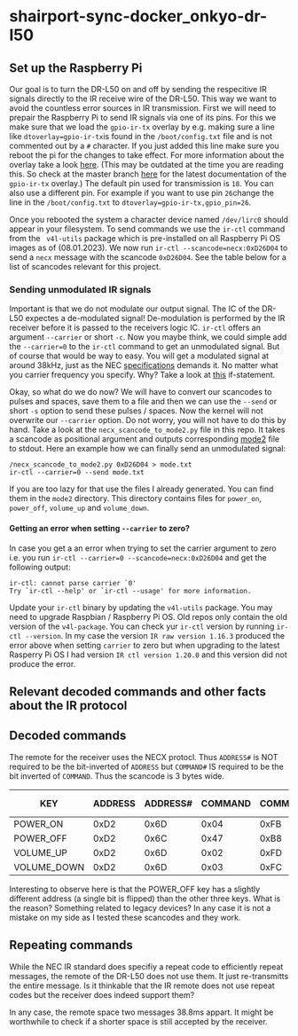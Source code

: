 # shairport-sync-docker_onkyo-dr-l50

## Set up the Raspberry Pi
Our goal is to turn the DR-L50 on and off by sending the respecitive IR signals directly to the IR receive wire of the DR-L50. This way we want to avoid the countless error sources in IR transmission.
First we will need to prepair the Raspberry Pi to send IR signals via one of its pins.
For this we make sure that we load the `gpio-ir-tx` overlay by e.g. making sure a line like `dtoverlay=gpio-ir-tx`is found in
the `/boot/config.txt` file and is not commented out by a `#` character. If you just added this line make sure you reboot the pi for the changes to take effect.
For more information about the overlay take a look [here](https://github.com/raspberrypi/firmware/blob/3a232374735c2bc5b7188ba2dfc0cbba8fa30d97/boot/overlays/README#L1279). (This may be outdated at the time you are reading this. So check at the master branch [here](https://github.com/raspberrypi/firmware/blob/master/boot/overlays/README) for the latest documentation of the `gpio-ir-tx` overlay.)
The default pin used for transmission is `18`. You can also use a different pin. For example if you want to use pin `26`change the line in the `/boot/config.txt` to `dtoverlay=gpio-ir-tx,gpio_pin=26`.

Once you rebooted the system a character device named `/dev/lirc0` should appear in your filesystem. To send commands we use the `ir-ctl` command from the ` v4l-utils` package which is pre-installed on all Raspberry Pi OS images as of (08.01.2023). We now run `ir-ctl --scancode=necx:0xD26D04` to send a `necx` message with the scancode `0xD26D04`. See the table below for a list of scancodes relevant for this project.

### Sending unmodulated IR signals
Important is that we do not modulate our output signal. The IC of the DR-L50 expectes a de-modulated signal! De-modulation is performed by the IR receiver before it is passed to the receivers logic IC. `ir-ctl` offers an argument `--carrier` or short `-c`.
Now you maybe think, we could simple add the `--carrier=0` to the `ir-ctl` command to get an unmodulated signal. But of course that would be way to easy.
You will get a modulated signal at around 38kHz, just as the NEC [specifications](https://techdocs.altium.com/display/FPGA/NEC%2bInfrared%2bTransmission%2bProtocol) demands it. No matter what you carrier frequency you specify. Why? Take a look at [this](https://github.com/torvalds/linux/blob/e8f60cd7db24f94f2dbed6bec30dd16a68fc0828/drivers/media/rc/lirc_dev.c#L290) if-statement.

Okay, so what do we do now? We will have to convert our scancodes to pulses and spaces, save them to a file and then we can use the `--send` or short `-s` option to send these pulses / spaces. Now the kernel will not overwrite our `--carrier` option.
Do not worry, you will not have to do this by hand. Take a look at the `necx_scancode_to_mode2.py` file in this repo. It takes a scancode as positional argument and outputs corresponding [mode2](https://www.lirc.org/html/mode2.html) file to stdout. Here an example how we can finally send an unmodulated signal:
```
/necx_scancode_to_mode2.py 0xD26D04 > mode.txt
ir-ctl --carrier=0 --send mode.txt
```
If you are too lazy for that use the files I already generated. You can find them in the `mode2` directory. This directory contains files for `power_on`, `power_off`, `volume_up` and `volume_down`.



#### Getting an error when setting `--carrier` to zero?
In case you get a an error when trying to set the carrier argument to zero i.e. you run `ir-ctl --carrier=0 --scancode=necx:0xD26D04` and get the following output:
```
ir-ctl: cannot parse carrier `0'
Try `ir-ctl --help' or `ir-ctl --usage' for more information.
```
Update your `ir-ctl` binary by updating the `v4l-utils` package. You may need to upgrade Raspbian / Raspberry Pi OS. Old repos only contain the old version of the `v4l-package`. You can check yur `ir-ctl` version by running `ir-ctl --version`. In my case the version `IR raw version 1.16.3` produced the error above when setting `carrier` to zero but when upgrading to the latest Rasperry Pi OS I had version `IR ctl version 1.20.0` and this version did not produce the error.

## Relevant decoded commands and other facts about the IR protocol
## Decoded commands
The remote for the receiver uses the NECX protocl.
Thus `ADDRESS#` is NOT required to be the bit-inverted of `ADDRESS` but `COMMAND#` IS required to be the bit inverted of `COMMAND`.
Thus the scancode is 3 bytes wide.

| KEY         | ADDRESS     | ADDRESS# | COMMAND | COMMAND# | Scancode (NECX) |
|--------------|-----------|------------|------------|------------|------------|
| POWER_ON | 0xD2 | 0x6D | 0x04 | 0xFB | 0xD26D04 |
| POWER_OFF | 0xD2 | 0x6C | 0x47 | 0xB8 | 0xD26C47 |
| VOLUME_UP | 0xD2 | 0x6D | 0x02 | 0xFD | 0xD26D02 |
| VOLUME_DOWN | 0xD2 | 0x6D | 0x03 | 0xFC | 0xD26D03 |

Interesting to observe here is that the POWER_OFF key has a slightly different address (a single bit is flipped) than the other three keys.
What is the reason? Something related to legacy devices? In any case it is not a mistake on my side as I tested these scancodes and they work.

## Repeating commands
While the NEC IR standard does specifiy a repeat code to efficiently repeat messages, the remote of the DR-L50 does not use them. It just re-transmitts the entire message. Is it thinkable that the IR remote does not use repeat codes but the receiver does indeed support them?

In any case, the remote space two messages 38.8ms appart. It might be worthwhile to check if a shorter space is still accepted by the receiver.
